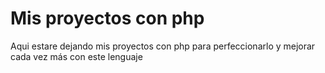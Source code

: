 <h1>Mis proyectos con php</h1>
<p>Aqui estare dejando mis proyectos con php para perfeccionarlo y mejorar cada vez más con este lenguaje</p>
